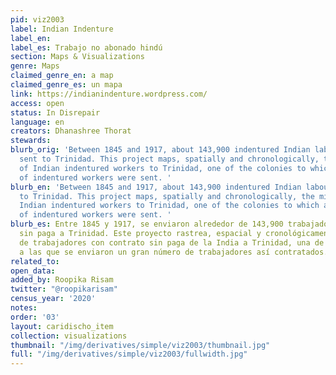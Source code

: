 ```yaml
---
pid: viz2003
label: Indian Indenture
label_en:
label_es: Trabajo no abonado hindú
section: Maps & Visualizations
genre: Maps
claimed_genre_en: a map
claimed_genre_es: un mapa
link: https://indianindenture.wordpress.com/
access: open
status: In Disrepair
language: en
creators: Dhanashree Thorat
stewards:
blurb_orig: 'Between 1845 and 1917, about 143,900 indentured Indian labourers were
  sent to Trinidad. This project maps, spatially and chronologically, the migration
  of Indian indentured workers to Trinidad, one of the colonies to which a large number
  of indentured workers were sent. '
blurb_en: 'Between 1845 and 1917, about 143,900 indentured Indian labourers were sent
  to Trinidad. This project maps, spatially and chronologically, the migration of
  Indian indentured workers to Trinidad, one of the colonies to which a large number
  of indentured workers were sent. '
blurb_es: Entre 1845 y 1917, se enviaron alrededor de 143,900 trabajadores hindúes
  sin paga a Trinidad. Este proyecto rastrea, espacial y cronológicamente, la migración
  de trabajadores con contrato sin paga de la India a Trinidad, una de las colonias
  a las que se enviaron un gran número de trabajadores así contratados.
related_to:
open_data:
added_by: Roopika Risam
twitter: "@roopikarisam"
census_year: '2020'
notes:
order: '03'
layout: caridischo_item
collection: visualizations
thumbnail: "/img/derivatives/simple/viz2003/thumbnail.jpg"
full: "/img/derivatives/simple/viz2003/fullwidth.jpg"
---
```

